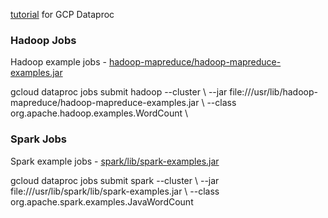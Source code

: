[tutorial](https://cloud.google.com/dataproc/docs/tutorials/spark-scala) for GCP Dataproc

### Hadoop Jobs

Hadoop example jobs - [hadoop-mapreduce/hadoop-mapreduce-examples.jar](https://github.com/apache/hadoop/tree/trunk/hadoop-mapreduce-project/hadoop-mapreduce-examples/src/main/java/org/apache/hadoop/examples)  

gcloud dataproc jobs submit hadoop --cluster <cluster-name> \\
  --jar file:///usr/lib/hadoop-mapreduce/hadoop-mapreduce-examples.jar \\
  --class org.apache.hadoop.examples.WordCount \\
  <URI of input file> <URI of output file>

### Spark Jobs
Spark example jobs - 	[spark/lib/spark-examples.jar](https://github.com/apache/spark/tree/master/examples/src/main)  

gcloud dataproc jobs submit spark --cluster <cluster-name> \\
  --jar file:///usr/lib/spark/lib/spark-examples.jar \\
  --class org.apache.spark.examples.JavaWordCount
  <URI of input file>

